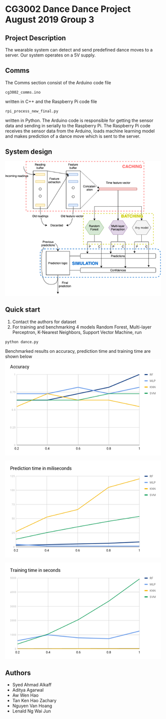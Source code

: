 # CG3002 Dance Dance Project August 2019 Group 3

## Project Description
The wearable system can detect and send predefined dance moves to a server. Our system operates on a 5V supply.


## Comms
The Comms section consist of the Arduino code file 
```
cg3002_comms.ino 
```
written in C++ and the Raspberry Pi code file  
```
rpi_process_new_final.py 
```
written in Python. The Arduino code is responsible for getting the sensor data and sending in serially to the Raspberry Pi. The Raspberry Pi code receives the sensor data from the Arduino, loads machine learning model and makes prediction of a dance move which is sent to the server.

## System design

![Prediction System Design](prediction_system.png)

## Quick start
1. Contact the authors for dataset
2. For training and benchmarking 4 models Random Forest, Multi-layer Perceptron, K-Nearest Neighbors, Support Vector Machine, run
```
python dance.py
```

Benchmarked results on accuracy, prediction time and training time are shown below
![Benchmarked Accuracy](accuracy.png)

![Benchmarked Prediction Time](prediction_time.png)

![Benchmarked Training Time](training_time.png)

## Authors
* Syed Ahmad Alkaff
* Aditya Agarwal
* Aw Wen Hao
* Tan Ken Hao Zachary
* Nguyen Van Hoang
* Lenald Ng Wai Jun
